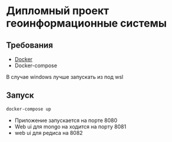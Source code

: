 # Дипломный проект геоинформационные системы

## Требования

- [Docker](https://www.docker.com/)
- Docker-compose

В случае windows лучше запускать из под wsl

## Запуск
```bash
docker-compose up
```

- Приложение запускается на порте 8080
- Web ui для mongo на ходится на порту 8081
- web ui для редиса на 8082
